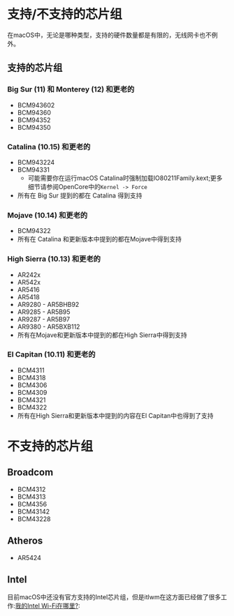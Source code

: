 # 支持/不支持的芯片组

在macOS中，无论是哪种类型，支持的硬件数量都是有限的，无线网卡也不例外。

## 支持的芯片组

### Big Sur (11) 和 Monterey (12) 和更老的

* BCM943602
* BCM94360
* BCM94352
* BCM94350

### Catalina (10.15) 和更老的

* BCM943224
* BCM94331
  * 可能需要你在运行macOS Catalina时强制加载IO80211Family.kext;更多细节请参阅OpenCore中的`Kernel -> Force`
* 所有在 Big Sur 提到的都在 Catalina 得到支持

### Mojave (10.14) 和更老的

* BCM94322
* 所有在 Catalina 和更新版本中提到的都在Mojave中得到支持

### High Sierra (10.13) 和更老的

* AR242x
* AR542x
* AR5416
* AR5418
* AR9280 - AR5BHB92
* AR9285 - AR5B95
* AR9287 - AR5B97
* AR9380 - AR5BXB112
* 所有在Mojave和更新版本中提到的都在High Sierra中得到支持

### El Capitan (10.11) 和更老的

* BCM4311
* BCM4318
* BCM4306
* BCM4309
* BCM4321
* BCM4322
* 所有在High Sierra和更新版本中提到的内容在El Capitan中也得到了支持

# 不支持的芯片组

## Broadcom

* BCM4312
* BCM4313
* BCM4356
* BCM43142
* BCM43228

## Atheros

* AR5424

## Intel

目前macOS中还没有官方支持的Intel芯片组，但是itlwm在这方面已经做了很多工作:[我的Intel Wi-Fi在哪里?](../misc/intel.md):
